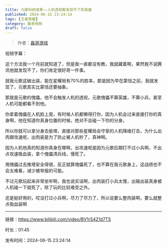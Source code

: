 ```yaml
---
title: 元歌科研成果——人机透视都发现不了的英雄
published: 2024-06-15 23:24:14
tags: [王者荣耀]
category: 磊哥视频
draft: false
---
```



> 作者：[磊哥游戏](https://space.bilibili.com/268941858?spm_id_from=333.788.upinfo.head.click)

视频字幕：

这个方法我一个月前就知道了，但是我一直都没有教，我就藏着啊，果然我不说腾讯他就发现不了，你们肯定很好奇一件事。

就我元歌这破出装，能在星耀局有70%的胜率，那是因为早在蒙恬之前，我就发现了，元歌其实比蒙恬还要抽象。

那就是元歌的傀儡，他不会触发人机的透视，元歌傀儡不算英雄，不算小兵，甚至人机可能都看不到他。

你拿着傀儡在人机脸上晃，有时候人机都懒得打你，因为人机会过来直接打你的真身啊，他在知道你真身位置的时候，绝对不会碰一下你的分身。

所以你就可以拿分身去偷塔，直接对那些星耀局会守家的人机降维打击，为什么出肉跟攻速呢，出肉装是为了防止被人机秒了，真神啊。

因为人机他真的知道你真身在哪啊，出攻速呢是因为元歌后期打不过小兵啊，不出点攻速吸血装，拿个傀儡清兵线，慢死了。

用傀儡过去推塔安全得很，反正就算傀儡死了，也不算在我元歌身上，这战绩也不会太难看，减少被举报的可能。

不过元歌玩起来非常坐牢啊，我也说实话啊，出肉装打小兵太慢，出输出装真身被人机碰一下就死了，除了玩的比较难受之外。

还是挺好用的，哎没打过小兵啊，尽力了尽力了，所以说要么整肉装啊，要么就整点吸血装啊

---

链接：https://www.bilibili.com/video/BV1rS421d7TS

时长：01:45

发布时间：2024-06-15 23:24:14

